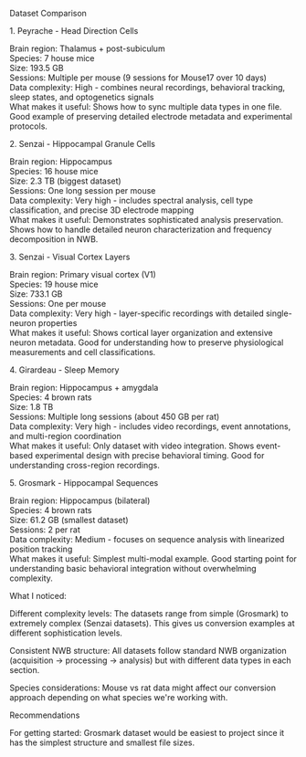 

Dataset Comparison

1\. Peyrache \- Head Direction Cells

Brain region: Thalamus \+ post-subiculum  
Species: 7 house mice  
Size: 193.5 GB  
Sessions: Multiple per mouse (9 sessions for Mouse17 over 10 days)  
Data complexity: High \- combines neural recordings, behavioral tracking, sleep states, and optogenetics signals  
What makes it useful: Shows how to sync multiple data types in one file. Good example of preserving detailed electrode metadata and experimental protocols.

2\. Senzai \- Hippocampal Granule Cells

Brain region: Hippocampus  
Species: 16 house mice  
Size: 2.3 TB (biggest dataset)  
Sessions: One long session per mouse  
Data complexity: Very high \- includes spectral analysis, cell type classification, and precise 3D electrode mapping  
What makes it useful: Demonstrates sophisticated analysis preservation. Shows how to handle detailed neuron characterization and frequency decomposition in NWB.

3\. Senzai \- Visual Cortex Layers

Brain region: Primary visual cortex (V1)  
Species: 19 house mice  
Size: 733.1 GB  
Sessions: One per mouse  
Data complexity: Very high \- layer-specific recordings with detailed single-neuron properties  
What makes it useful: Shows cortical layer organization and extensive neuron metadata. Good for understanding how to preserve physiological measurements and cell classifications.

4\. Girardeau \- Sleep Memory

Brain region: Hippocampus \+ amygdala  
Species: 4 brown rats  
Size: 1.8 TB  
Sessions: Multiple long sessions (about 450 GB per rat)  
Data complexity: Very high \- includes video recordings, event annotations, and multi-region coordination  
What makes it useful: Only dataset with video integration. Shows event-based experimental design with precise behavioral timing. Good for understanding cross-region recordings.

5\. Grosmark \- Hippocampal Sequences

Brain region: Hippocampus (bilateral)  
Species: 4 brown rats  
Size: 61.2 GB (smallest dataset)  
Sessions: 2 per rat  
Data complexity: Medium \- focuses on sequence analysis with linearized position tracking  
What makes it useful: Simplest multi-modal example. Good starting point for understanding basic behavioral integration without overwhelming complexity.

What I noticed:

Different complexity levels: The datasets range from simple (Grosmark) to extremely complex (Senzai datasets). This gives us conversion examples at different sophistication levels.

Consistent NWB structure: All datasets follow standard NWB organization (acquisition → processing → analysis) but with different data types in each section.

Species considerations: Mouse vs rat data might affect our conversion approach depending on what species we're working with.

Recommendations

For getting started: Grosmark dataset would be easiest to project since it has the simplest structure and smallest file sizes.  
